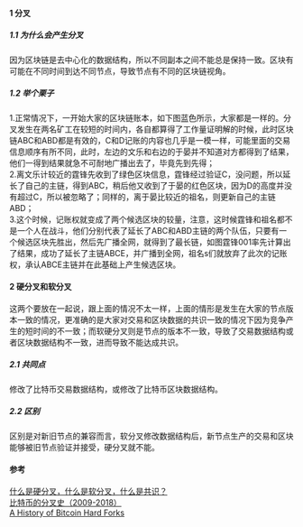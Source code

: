 #### 1 分叉
##### 1.1 为什么会产生分叉
因为区块链是去中心化的数据结构，所以不同副本之间不能总是保持一致。区块有可能在不同时间到达不同节点，导致节点有不同的区块链视角。
##### 1.2 举个栗子
1.正常情况下，一开始大家的区块链账本，如下图蓝色所示，大家都是一样的。分叉发生在两名矿工在较短的时间内，各自都算得了工作量证明解的时候，此时区块链ABC和ABD都是有效的，C和D记账的内容也几乎是一模一样，可能里面的交易信息顺序有所不同，此时，左边的文乐和右边的于晏并不知道对方都得到了结果，他们一得到结果就急不可耐地广播出去了，毕竟先到先得；  
2.离文乐计较近的霆锋先收到了绿色区块信息，霆锋经过验证C，没问题，所以延长了自己的主链，得到ABC，稍后他又收到了于晏的红色区块，因为D的高度并没有超过C，所以被忽略了；同样的，离于晏比较近的祖名，则更新自己的主链ABD；  
3.这个时候，记账权就变成了两个候选区块的较量，注意，这时候霆锋和祖名都不是一个人在战斗，他们分别代表了延长了ABC和ABD主链的两个队伍，只要有一个候选区块先胜出，然后先广播全网，就得到了最长链，如图霆锋001率先计算出了结果，成功了延长了主链ABCE，并广播到全网，祖名s们就放弃了此次的记账权，承认ABCE主链并在此基础上产生候选区块。
#### 2 硬分叉和软分叉
这两个要放在一起说，跟上面的情况不太一样，上面的情形是发生在大家的节点版本一致的情况，更准确的是大家对交易和区块数据的共识一致的情况下因为竞争产生的短时间的不一致；而软硬分叉则是节点的版本不一致，导致了交易数据结构或者区块数据结构不一致，进而导致不能达成共识。
##### 2.1 共同点
修改了比特币交易数据结构，或修改了比特币区块数据结构。
##### 2.2 区别
区别是对新旧节点的兼容而言，软分叉修改数据结构后，新节点生产的交易和区块能够被旧节点验证并接受，硬分叉就不能。

#### 参考
[什么是硬分叉，什么是软分叉，什么是共识？](https://www.8btc.com/article/105773)  
[比特币的分叉史（2009-2018）](https://zhuanlan.zhihu.com/p/62895584)  
[A History of Bitcoin Hard Forks](https://www.investopedia.com/tech/history-bitcoin-hard-forks/)
